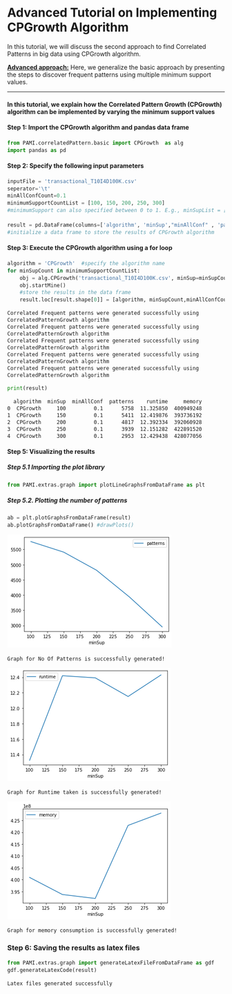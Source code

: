 # Advanced Tutorial on Implementing CPGrowth Algorithm

In this tutorial, we will discuss the second approach to find Correlated Patterns in big data using CPGrowth algorithm.



[__Advanced approach:__](#advApproach) Here, we generalize the basic approach by presenting the steps to discover frequent patterns using multiple minimum support values.

***

#### In this tutorial, we explain how the Correlated Pattern Growth (CPGrowth) algorithm  can be implemented by varying the minimum support values

#### Step 1: Import the CPGrowth algorithm and pandas data frame


```python
from PAMI.correlatedPattern.basic import CPGrowth  as alg
import pandas as pd
```

#### Step 2: Specify the following input parameters


```python
inputFile = 'transactional_T10I4D100K.csv'
seperator='\t'
minAllConfCount=0.1
minimumSupportCountList = [100, 150, 200, 250, 300] 
#minimumSupport can also specified between 0 to 1. E.g., minSupList = [0.005, 0.006, 0.007, 0.008, 0.009]

result = pd.DataFrame(columns=['algorithm', 'minSup',"minAllConf" , 'patterns', 'runtime', 'memory']) 
#initialize a data frame to store the results of CPGrowth algorithm
```

#### Step 3: Execute the CPGrowth algorithm using a for loop


```python
algorithm = 'CPGrowth'  #specify the algorithm name
for minSupCount in minimumSupportCountList:
    obj = alg.CPGrowth('transactional_T10I4D100K.csv', minSup=minSupCount,minAllConf=minAllConfCount , sep=seperator)
    obj.startMine()
    #store the results in the data frame
    result.loc[result.shape[0]] = [algorithm, minSupCount,minAllConfCount, len(obj.getPatterns()), obj.getRuntime(), obj.getMemoryRSS()]

```

    Correlated Frequent patterns were generated successfully using CorrelatedPatternGrowth algorithm
    Correlated Frequent patterns were generated successfully using CorrelatedPatternGrowth algorithm
    Correlated Frequent patterns were generated successfully using CorrelatedPatternGrowth algorithm
    Correlated Frequent patterns were generated successfully using CorrelatedPatternGrowth algorithm
    Correlated Frequent patterns were generated successfully using CorrelatedPatternGrowth algorithm



```python
print(result)
```

      algorithm  minSup  minAllConf  patterns    runtime     memory
    0  CPGrowth     100         0.1      5758  11.325850  400949248
    1  CPGrowth     150         0.1      5411  12.419876  393736192
    2  CPGrowth     200         0.1      4817  12.392334  392060928
    3  CPGrowth     250         0.1      3939  12.151282  422891520
    4  CPGrowth     300         0.1      2953  12.429438  428077056


#### Step 5: Visualizing the results

##### Step 5.1 Importing the plot library


```python
from PAMI.extras.graph import plotLineGraphsFromDataFrame as plt
```

##### Step 5.2. Plotting the number of patterns


```python
ab = plt.plotGraphsFromDataFrame(result)
ab.plotGraphsFromDataFrame() #drawPlots()
```


    
![png](output_15_0.png)
    


    Graph for No Of Patterns is successfully generated!



    
![png](output_15_2.png)
    


    Graph for Runtime taken is successfully generated!



    
![png](output_15_4.png)
    


    Graph for memory consumption is successfully generated!


### Step 6: Saving the results as latex files


```python
from PAMI.extras.graph import generateLatexFileFromDataFrame as gdf
gdf.generateLatexCode(result)
```

    Latex files generated successfully

